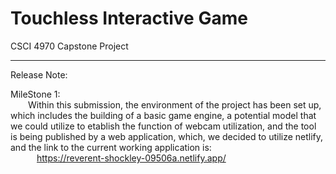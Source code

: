 # Touchless Interactive Game

CSCI 4970 Capstone Project

_______________________________________________________________________
Release Note:

MileStone 1:<br />
&emsp;&emsp;Within this submission, the environment of the project has been set up, which includes the building of a basic game engine, a potential model that we could utilize to etablish the function of webcam utilization, and the tool is being published by a web application, which, we decided to utilize netlify, and the link to the current working application is:<br />
&emsp;&emsp;&emsp;https://reverent-shockley-09506a.netlify.app/
